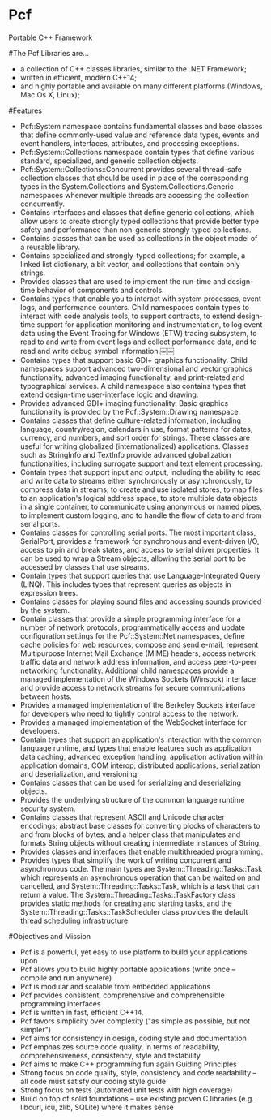 # Pcf
Portable C++ Framework

#The Pcf Libraries are...
- a collection of C++ classes libraries, similar to the .NET Framework;
- written in efficient, modern C++14;
- and highly portable and available on many different platforms (Windows, Mac Os X, Linux);

#Features
- Pcf::System namespace contains fundamental classes and base classes that define commonly-used value and reference data types, events and event handlers, interfaces, attributes, and processing exceptions.
- Pcf::System::Collections namespace contain types that define various standard, specialized, and generic collection objects.
- Pcf::System::Collections::Concurrent provides several thread-safe collection classes that should be used in place of the corresponding types in the System.Collections and System.Collections.Generic namespaces whenever multiple threads are accessing the collection concurrently.
- Contains interfaces and classes that define generic collections, which allow users to create strongly typed collections that provide better type safety and performance than non-generic strongly typed collections.
- Contains classes that can be used as collections in the object model of a reusable library.
- Contains specialized and strongly-typed collections; for example, a linked list dictionary, a bit vector, and collections that contain only strings.
- Provides classes that are used to implement the run-time and design-time behavior of components and controls.
- Contains types that enable you to interact with system processes, event logs, and performance counters. Child namespaces contain types to interact with code analysis tools, to support contracts, to extend design-time support for application monitoring and instrumentation, to log event data using the Event Tracing for Windows (ETW) tracing subsystem, to read to and write from event logs and collect performance data, and to read and write debug symbol information.￼￼
- Contains types that support basic GDI+ graphics functionality. Child namespaces support advanced two-dimensional and vector graphics functionality, advanced imaging functionality, and print-related and typographical services. A child namespace also contains types that extend design-time user-interface logic and drawing.
- Provides advanced GDI+ imaging functionality. Basic graphics functionality is provided by the Pcf::System::Drawing namespace.
- Contains classes that define culture-related information, including language, country/region, calendars in use, format patterns for dates, currency, and numbers, and sort order for strings. These classes are useful for writing globalized (internationalized) applications. Classes such as StringInfo and TextInfo provide advanced globalization functionalities, including surrogate support and text element processing.
- Contain types that support input and output, including the ability to read and write data to streams either synchronously or asynchronously, to compress data in streams, to create and use isolated stores, to map files to an application's logical address space, to store multiple data objects in a single container, to communicate using anonymous or named pipes, to implement custom logging, and to handle the flow of data to and from serial ports.
- Contains classes for controlling serial ports. The most important class, SerialPort, provides a framework for synchronous and event-driven I/O, access to pin and break states, and access to serial driver properties. It can be used to wrap a Stream objects, allowing the serial port to be accessed by classes that use streams.
- Contain types that support queries that use Language-Integrated Query (LINQ). This includes types that represent queries as objects in expression trees.
- Contains classes for playing sound files and accessing sounds provided by the system.
- Contain classes that provide a simple programming interface for a number of network protocols, programmatically access and update configuration settings for the Pcf::System::Net namespaces, define cache policies for web resources, compose and send e-mail, represent Multipurpose Internet Mail Exchange (MIME) headers, access network traffic data and network address information, and access peer-to-peer networking functionality. Additional child namespaces provide a managed implementation of the Windows Sockets (Winsock) interface and provide access to network streams for secure communications between hosts.
- Provides a managed implementation of the Berkeley Sockets interface for developers who need to tightly control access to the network.
- Provides a managed implementation of the WebSocket interface for developers.
- Contain types that support an application's interaction with the common language runtime, and types that enable features such as application data caching, advanced exception handling, application activation within application domains, COM interop, distributed applications, serialization and deserialization, and versioning.
- Contains classes that can be used for serializing and deserializing objects.
- Provides the underlying structure of the common language runtime security system.
- Contains classes that represent ASCII and Unicode character encodings; abstract base classes for converting blocks of characters to and from blocks of bytes; and a helper class that manipulates and formats String objects without creating intermediate instances of String.
- Provides classes and interfaces that enable multithreaded programming.
- Provides types that simplify the work of writing concurrent and asynchronous code. The main types are System::Threading::Tasks::Task which represents an asynchronous operation that can be waited on and cancelled, and System::Threading::Tasks::Task<TResult>, which is a task that can return a value. The System::Threading::Tasks::TaskFactory class provides static methods for creating and starting tasks, and the System::Threading::Tasks::TaskScheduler class provides the default thread scheduling infrastructure.

#Objectives and Mission

- Pcf is a powerful, yet easy to use platform to build your applications upon
- Pcf allows you to build highly portable applications (write once – compile and run anywhere)
- Pcf is modular and scalable from embedded applications
- Pcf provides consistent, comprehensive and comprehensible programming interfaces
- Pcf is written in fast, efficient C++14.
- Pcf favors simplicity over complexity ("as simple as possible, but not simpler")
- Pcf aims for consistency in design, coding style and documentation
- Pcf emphasizes source code quality, in terms of readability, comprehensiveness, consistency, style and testability
- Pcf aims to make C++ programming fun again Guiding Principles
- Strong focus on code quality, style, consistency and code readability –all code must satisfy our coding style guide
- Strong focus on tests (automated unit tests with high coverage)
- Build on top of solid foundations – use existing proven C libraries (e.g. libcurl, icu, zlib, SQLite) where it makes sense

